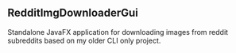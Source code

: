 ## RedditImgDownloaderGui
Standalone JavaFX application for downloading images from reddit subreddits based on my older CLI only project.

